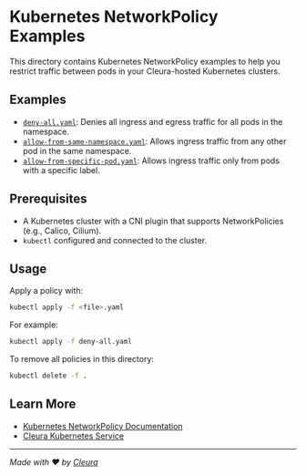 # Kubernetes NetworkPolicy Examples

This directory contains Kubernetes NetworkPolicy examples to help you restrict traffic between pods in your Cleura-hosted Kubernetes clusters.

## Examples

- [`deny-all.yaml`](./deny-all.yaml): Denies all ingress and egress traffic for all pods in the namespace.
- [`allow-from-same-namespace.yaml`](./allow-from-same-namespace.yaml): Allows ingress traffic from any other pod in the same namespace.
- [`allow-from-specific-pod.yaml`](./allow-from-specific-pod.yaml): Allows ingress traffic only from pods with a specific label.

## Prerequisites

- A Kubernetes cluster with a CNI plugin that supports NetworkPolicies (e.g., Calico, Cilium).
- `kubectl` configured and connected to the cluster.

## Usage

Apply a policy with:

```bash
kubectl apply -f <file>.yaml
````

For example:

```bash
kubectl apply -f deny-all.yaml
```

To remove all policies in this directory:

```bash
kubectl delete -f .
```

## Learn More

* [Kubernetes NetworkPolicy Documentation](https://kubernetes.io/docs/concepts/services-networking/network-policies/)
* [Cleura Kubernetes Service](https://cleura.com/resources/products-services/containers/)

---

*Made with ❤️ by [Cleura](https://cleura.com)*